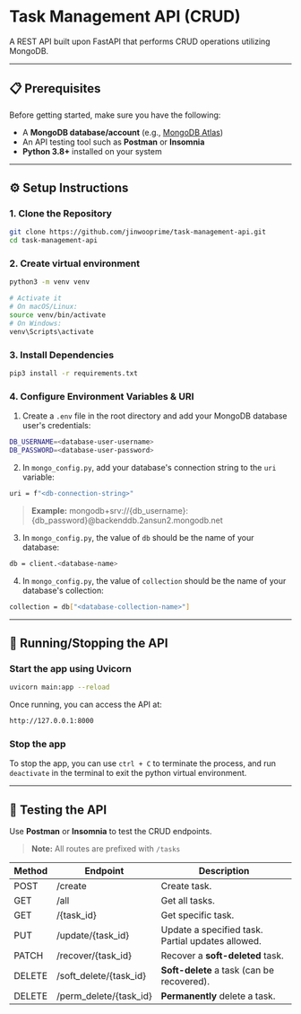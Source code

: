 # Task Management API (CRUD)

A REST API built upon FastAPI that performs CRUD operations utilizing MongoDB.

---

## 📋 Prerequisites

Before getting started, make sure you have the following:

- A **MongoDB database/account** (e.g., [MongoDB Atlas](https://www.mongodb.com/atlas))
- An API testing tool such as **Postman** or **Insomnia**
- **Python 3.8+** installed on your system

---

## ⚙️ Setup Instructions

### 1. Clone the Repository

```bash
git clone https://github.com/jinwooprime/task-management-api.git
cd task-management-api
```

### 2. Create virtual environment
```bash
python3 -m venv venv

# Activate it
# On macOS/Linux:
source venv/bin/activate
# On Windows:
venv\Scripts\activate
```

### 3. Install Dependencies
```bash
pip3 install -r requirements.txt
```

### 4. Configure Environment Variables & URI
1. Create a ```.env``` file in the root directory and add your MongoDB database user's credentials:
```bash
DB_USERNAME=<database-user-username>
DB_PASSWORD=<database-user-password>
```
2. In ```mongo_config.py```, add your database's connection string to the ```uri``` variable:
```bash
uri = f"<db-connection-string>"
```
> **Example:** mongodb+srv://{db_username}:{db_password}@backenddb.2ansun2.mongodb.net
3. In ```mongo_config.py```, the value of ```db``` should be the name of your database:
```bash
db = client.<database-name>
```
4. In ```mongo_config.py```, the value of ```collection``` should be the name of your database's collection:
```bash
collection = db["<database-collection-name>"]
```

---

## 🚀 Running/Stopping the API
### Start the app using Uvicorn
```bash
uvicorn main:app --reload
```
Once running, you can access the API at:
```bash
http://127.0.0.1:8000
```
### Stop the app
To stop the app, you can use ```ctrl + C``` to terminate the process, and run ```deactivate``` in the terminal to exit the python virtual environment.

---

## 🧪 Testing the API
Use **Postman** or **Insomnia** to test the CRUD endpoints.

> **Note:** All routes are prefixed with ```/tasks```

| Method | Endpoint               | Description                                       |
| ------ | ---------------------- | ------------------------------------------------- |
| POST   | /create                | Create task.                                      |
| GET    | /all                   | Get all tasks.                                    |
| GET    | /{task_id}             | Get specific task.                                |
| PUT    | /update/{task_id}      | Update a specified task. Partial updates allowed. |
| PATCH  | /recover/{task_id}     | Recover a **soft-deleted** task.                  |
| DELETE | /soft_delete/{task_id} | **Soft-delete** a task (can be recovered).        |
| DELETE | /perm_delete/{task_id} | **Permanently** delete a task.                    |

